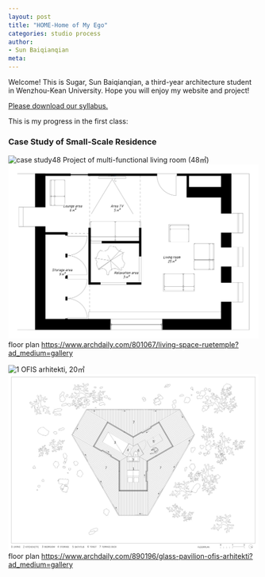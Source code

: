 ```yaml
---
layout: post
title: "HOME-Home of My Ego"
categories: studio process
author:
- Sun Baiqianqian
meta:
---
```


Welcome! This is Sugar, Sun Baiqianqian, a third-year architecture student in Wenzhou-Kean University. Hope you will enjoy my website and project!

[Please download our syllabus.][6102e09e]


  [6102e09e]: /assets/2021w_fa_arch3105_studio_syllabus.pdf "syllabus"



This is my progress in the first class:



  ### Case Study of Small-Scale Residence
![case study48](https://github.com/SunBaiqianqian/SunBaiqianqian-Portfolio/blob/master/assets/case%20study48.jpg?raw=true)
Project of multi-functional living room (48㎡)
![plan48](https://github.com/SunBaiqianqian/SunBaiqianqian-Portfolio/blob/master/assets/plan119.jpg?raw=true)
floor plan
https://www.archdaily.com/801067/living-space-ruetemple?ad_medium=gallery


![1](https://github.com/SunBaiqianqian/SunBaiqianqian-Portfolio/blob/master/assets/1.jpg?raw=true)
OFIS arhitekti, 20㎡
![plan20](https://github.com/SunBaiqianqian/SunBaiqianqian-Portfolio/blob/master/assets/1520515702726532.jpg?raw=true)
floor plan
https://www.archdaily.com/890196/glass-pavilion-ofis-arhitekti?ad_medium=gallery
